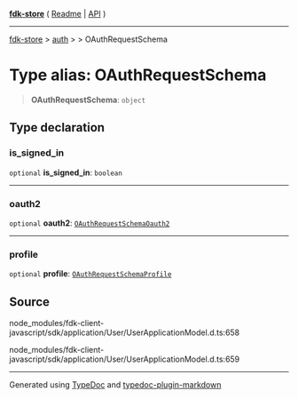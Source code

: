 [**fdk-store**](../../../README.md) ( [Readme](../../../README.md) \| [API](../../../API.md) )

---

[fdk-store](../../../API.md) > [auth](../../README.md) > [<internal>](../README.md) > OAuthRequestSchema

# Type alias: OAuthRequestSchema

> **OAuthRequestSchema**: `object`

## Type declaration

### is_signed_in

`optional` **is_signed_in**: `boolean`

---

### oauth2

`optional` **oauth2**: [`OAuthRequestSchemaOauth2`](type-alias.OAuthRequestSchemaOauth2.md)

---

### profile

`optional` **profile**: [`OAuthRequestSchemaProfile`](type-alias.OAuthRequestSchemaProfile.md)

## Source

node_modules/fdk-client-javascript/sdk/application/User/UserApplicationModel.d.ts:658

node_modules/fdk-client-javascript/sdk/application/User/UserApplicationModel.d.ts:659

---

Generated using [TypeDoc](https://typedoc.org/) and [typedoc-plugin-markdown](https://www.npmjs.com/package/typedoc-plugin-markdown)
